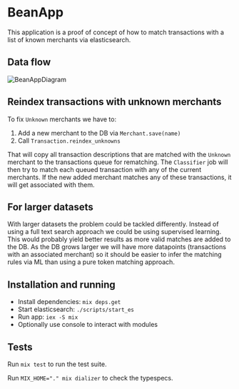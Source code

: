 # BeanApp

This application is a proof of concept of how to match transactions with a list of known merchants via elasticsearch.

## Data flow
![BeanAppDiagram](https://user-images.githubusercontent.com/419903/62005271-24c64c00-b131-11e9-846d-20d6e77697ac.png)

## Reindex transactions with unknown merchants

To fix `Unknown` merchants we have to:

1. Add a new merchant to the DB via `Merchant.save(name)`
2. Call `Transaction.reindex_unknowns`

That will copy all transaction descriptions that are matched with the `Unknown` merchant to the transactions queue for rematching.
The `Classifier` job will then try to match each queued transaction with any of the current merchants.
If the new added merchant matches any of these transactions, it will get associated with them.

## For larger datasets

With larger datasets the problem could be tackled differently. Instead of using a full text search approach we could be using supervised learning.
This would probably yield better results as more valid matches are added to the DB.
As the DB grows larger we will have more datapoints (transactions with an associated merchant) so it should be easier to infer the matching rules via ML than using a pure token matching approach.

## Installation and running

* Install dependencies: `mix deps.get`
* Start elasticsearch: `./scripts/start_es`
* Run app: `iex -S mix`
* Optionally use console to interact with modules

## Tests

Run `mix test` to run the test suite.

Run `MIX_HOME="." mix dializer` to check the typespecs.
